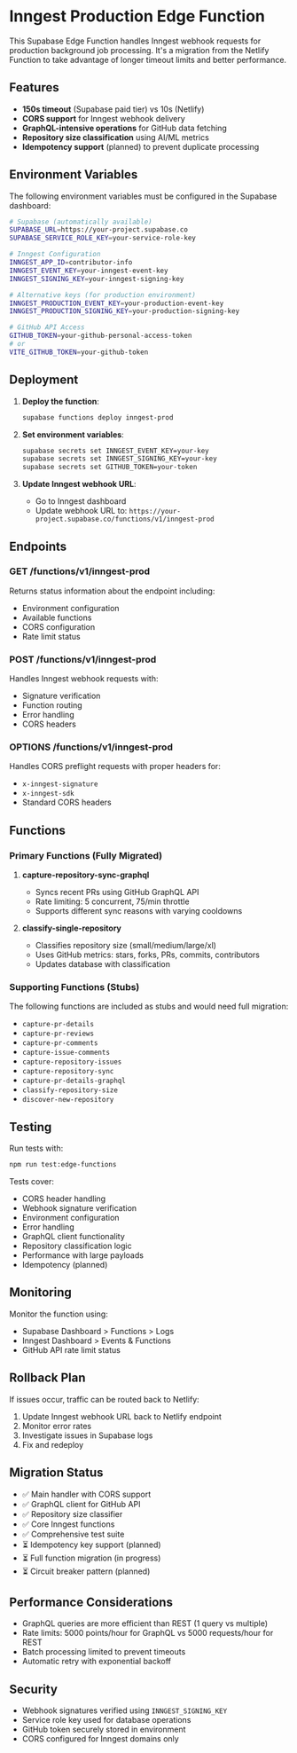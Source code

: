 # Inngest Production Edge Function

This Supabase Edge Function handles Inngest webhook requests for production background job
processing. It's a migration from the Netlify Function to take advantage of longer timeout limits
and better performance.

## Features

- **150s timeout** (Supabase paid tier) vs 10s (Netlify)
- **CORS support** for Inngest webhook delivery
- **GraphQL-intensive operations** for GitHub data fetching
- **Repository size classification** using AI/ML metrics
- **Idempotency support** (planned) to prevent duplicate processing

## Environment Variables

The following environment variables must be configured in the Supabase dashboard:

```bash
# Supabase (automatically available)
SUPABASE_URL=https://your-project.supabase.co
SUPABASE_SERVICE_ROLE_KEY=your-service-role-key

# Inngest Configuration
INNGEST_APP_ID=contributor-info
INNGEST_EVENT_KEY=your-inngest-event-key
INNGEST_SIGNING_KEY=your-inngest-signing-key

# Alternative keys (for production environment)
INNGEST_PRODUCTION_EVENT_KEY=your-production-event-key
INNGEST_PRODUCTION_SIGNING_KEY=your-production-signing-key

# GitHub API Access
GITHUB_TOKEN=your-github-personal-access-token
# or
VITE_GITHUB_TOKEN=your-github-token
```

## Deployment

1. **Deploy the function**:
   ```bash
   supabase functions deploy inngest-prod
   ```

2. **Set environment variables**:
   ```bash
   supabase secrets set INNGEST_EVENT_KEY=your-key
   supabase secrets set INNGEST_SIGNING_KEY=your-key
   supabase secrets set GITHUB_TOKEN=your-token
   ```

3. **Update Inngest webhook URL**:
   - Go to Inngest dashboard
   - Update webhook URL to: `https://your-project.supabase.co/functions/v1/inngest-prod`

## Endpoints

### GET /functions/v1/inngest-prod

Returns status information about the endpoint including:

- Environment configuration
- Available functions
- CORS configuration
- Rate limit status

### POST /functions/v1/inngest-prod

Handles Inngest webhook requests with:

- Signature verification
- Function routing
- Error handling
- CORS headers

### OPTIONS /functions/v1/inngest-prod

Handles CORS preflight requests with proper headers for:

- `x-inngest-signature`
- `x-inngest-sdk`
- Standard CORS headers

## Functions

### Primary Functions (Fully Migrated)

1. **capture-repository-sync-graphql**
   - Syncs recent PRs using GitHub GraphQL API
   - Rate limiting: 5 concurrent, 75/min throttle
   - Supports different sync reasons with varying cooldowns

2. **classify-single-repository**
   - Classifies repository size (small/medium/large/xl)
   - Uses GitHub metrics: stars, forks, PRs, commits, contributors
   - Updates database with classification

### Supporting Functions (Stubs)

The following functions are included as stubs and would need full migration:

- `capture-pr-details`
- `capture-pr-reviews`
- `capture-pr-comments`
- `capture-issue-comments`
- `capture-repository-issues`
- `capture-repository-sync`
- `capture-pr-details-graphql`
- `classify-repository-size`
- `discover-new-repository`

## Testing

Run tests with:

```bash
npm run test:edge-functions
```

Tests cover:

- CORS header handling
- Webhook signature verification
- Environment configuration
- Error handling
- GraphQL client functionality
- Repository classification logic
- Performance with large payloads
- Idempotency (planned)

## Monitoring

Monitor the function using:

- Supabase Dashboard > Functions > Logs
- Inngest Dashboard > Events & Functions
- GitHub API rate limit status

## Rollback Plan

If issues occur, traffic can be routed back to Netlify:

1. Update Inngest webhook URL back to Netlify endpoint
2. Monitor error rates
3. Investigate issues in Supabase logs
4. Fix and redeploy

## Migration Status

- ✅ Main handler with CORS support
- ✅ GraphQL client for GitHub API
- ✅ Repository size classifier
- ✅ Core Inngest functions
- ✅ Comprehensive test suite
- ⏳ Idempotency key support (planned)
- ⏳ Full function migration (in progress)
- ⏳ Circuit breaker pattern (planned)

## Performance Considerations

- GraphQL queries are more efficient than REST (1 query vs multiple)
- Rate limits: 5000 points/hour for GraphQL vs 5000 requests/hour for REST
- Batch processing limited to prevent timeouts
- Automatic retry with exponential backoff

## Security

- Webhook signatures verified using `INNGEST_SIGNING_KEY`
- Service role key used for database operations
- GitHub token securely stored in environment
- CORS configured for Inngest domains only
